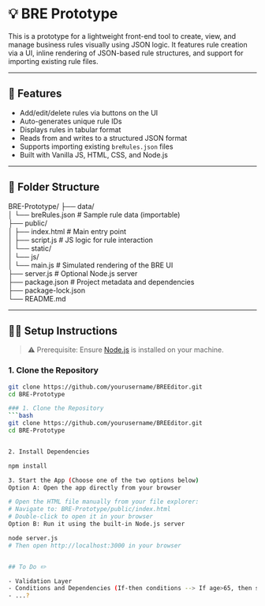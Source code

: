 # 💡 BRE Prototype

This is a prototype for a lightweight front-end tool to create, view, and manage business rules visually using JSON logic. It features rule creation via a UI, inline rendering of JSON-based rule structures, and support for importing existing rule files.

---

## 🚀 Features

- Add/edit/delete rules via buttons on the UI  
- Auto-generates unique rule IDs  
- Displays rules in tabular format  
- Reads from and writes to a structured JSON format  
- Supports importing existing `breRules.json` files  
- Built with Vanilla JS, HTML, CSS, and Node.js

---

## 📁 Folder Structure

BRE-Prototype/
├── data/  
│   └── breRules.json           # Sample rule data (importable)  
├── public/  
│   ├── index.html              # Main entry point  
│   ├── script.js               # JS logic for rule interaction  
│   └── static/  
│       └── js/  
│           └── main.js         # Simulated rendering of the BRE UI  
├── server.js                   # Optional Node.js server  
├── package.json                # Project metadata and dependencies  
├── package-lock.json  
└── README.md

---

## 🧑‍💻 Setup Instructions

> ⚠️ Prerequisite: Ensure [Node.js](https://nodejs.org) is installed on your machine.

### 1. Clone the Repository
```bash
git clone https://github.com/yourusername/BREEditor.git
cd BRE-Prototype

### 1. Clone the Repository
```bash
git clone https://github.com/yourusername/BREEditor.git
cd BRE-Prototype


2. Install Dependencies

npm install

3. Start the App (Choose one of the two options below)
Option A: Open the app directly from your browser

# Open the HTML file manually from your file explorer:
# Navigate to: BRE-Prototype/public/index.html
# Double-click to open it in your browser
Option B: Run it using the built-in Node.js server

node server.js
# Then open http://localhost:3000 in your browser


## To Do ✏️

- Validation Layer
- Conditions and Dependencies (If-then conditions --> If age>65, then salary>65000)
- ...?

